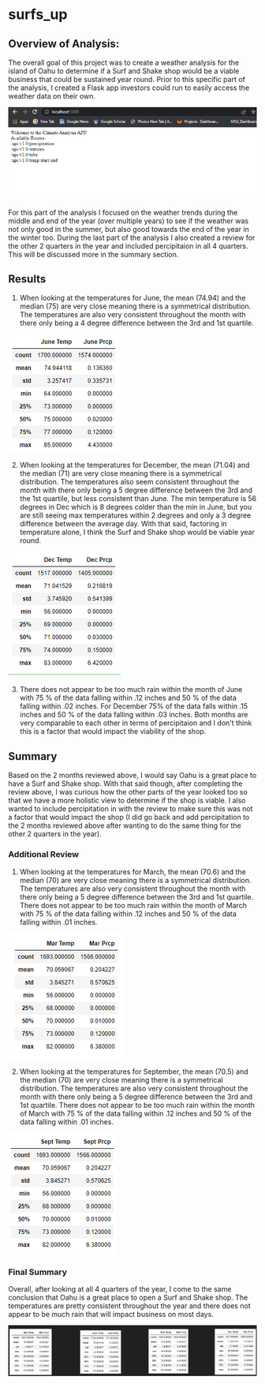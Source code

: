 # surfs_up

## Overview of Analysis: 

The overall goal of this project was to create a weather analysis for the island of Oahu to determine if a Surf and Shake shop would be a viable business that could be sustained year round. Prior to this specific part of the analysis, I created a Flask app investors could run to easily access the weather data on their own. 

![Flask_app](https://github.com/ericajini/surfs_up/blob/main/Resources/Flask_Routes.png)

For this part of the analysis I focused on the weather trends during the middle and end of the year (over multiple years) to see if the weather was not only good in the summer, but also good towards the end of the year in the winter too. During the last part of the analysis I also created a review for the other 2 quarters in the year and included percipitaion in all 4 quarters. This will be discussed more in the summary section.  

## Results

1. When looking at the temperatures for June, the mean (74.94) and the median (75) are very close meaning there is a symmetrical distribution. The temperatures are also very consistent throughout the month with there only being a 4 degree difference between the 3rd and 1st quartile.

![June](https://github.com/ericajini/surfs_up/blob/main/Resources/June_Stats.png)


2. When looking at the temperatures for December, the mean (71.04) and the median (71) are very close meaning there is a symmetrical distribution. The temperatures also seem consistent throughout the month with there only being a 5 degree difference between the 3rd and the 1st quartile, but less consistent than June. The min temperature is 56 degrees in Dec which is 8 degrees colder than the min in June, but you are still seeing max temperatures within 2 degrees and only a 3 degree difference between the average day. With that said, factoring in temperature alone, I think the Surf and Shake shop would be viable year round. 

![Dec](https://github.com/ericajini/surfs_up/blob/main/Resources/Dec_Stats.png)

3. There does not appear to be too much rain within the month of June with 75 % of the data falling within .12 inches and 50 % of the data falling within .02 inches. For December 75% of the data falls within .15 inches and 50 % of the data falling within .03 inches. Both months are very comparable to each other in terms of percipitaion and I don't think this is a factor that would impact the viability of the shop. 

## Summary 

Based on the 2 months reviewed above, I would say Oahu is a great place to have a Surf and Shake shop. With that said though, after completing the review above, I was curious how the other parts of the year looked too so that we have a more holistic view to determine if the shop is viable. I also wanted to include percipitation in with the review to make sure this was not a factor that would impact the shop (I did go back and add percipitation to the 2 months reviewed above after wanting to do the same thing for the other 2 quarters in the year). 

### Additional Review 

1. When looking at the temperatures for March, the mean (70.6) and the median (70) are very close meaning there is a symmetrical distribution. The temperatures are also very consistent throughout the month with there only being a 5 degree difference between the 3rd and 1st quartile. There does not appear to be too much rain within the month of March with 75 % of the data falling within .12 inches and 50 % of the data falling within .01 inches.

![Mar](https://github.com/ericajini/surfs_up/blob/main/Resources/Mar_Stats.png)

2. When looking at the temperatures for September, the mean (70.5) and the median (70) are very close meaning there is a symmetrical distribution. The temperatures are also very consistent throughout the month with there only being a 5 degree difference between the 3rd and 1st quartile. There does not appear to be too much rain within the month of March with 75 % of the data falling within .12 inches and 50 % of the data falling within .01 inches.

![Sept](https://github.com/ericajini/surfs_up/blob/main/Resources/Sept_Stats.png)

### Final Summary 

Overall, after looking at all 4 quarters of the year, I come to the same conclusion that Oahu is a great place to open a Surf and Shake shop. The temperatures are pretty consistent throughout the year and there does not appear to be much rain that will impact business on most days. 

![All](https://github.com/ericajini/surfs_up/blob/main/Resources/Quarters_SideBySide.png)












